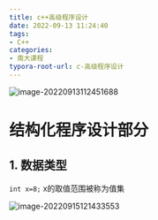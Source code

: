 ```yaml
---
title: c++高级程序设计
date: 2022-09-13 11:24:40
tags:
- C++
categories:
- 南大课程
typora-root-url: c-高级程序设计
---
```


![image-20220913112451688](image-20220913112451688.png)

# 结构化程序设计部分

## 1. 数据类型

`int x=8;` x的取值范围被称为值集

![image-20220915121433553](image-20220915121433553.png)
